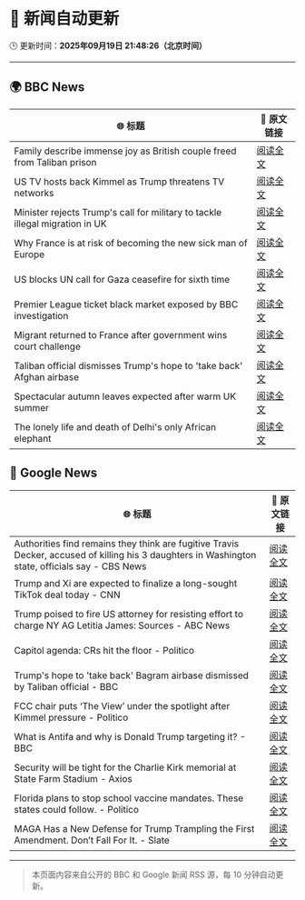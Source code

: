 # 🧠 新闻自动更新

🕒 更新时间：**2025年09月19日 21:48:26（北京时间）**

---

## 🌍 BBC News

| 🌐 标题 | 🔗 原文链接 |
|--------|-------------|
| Family describe immense joy as British couple freed from Taliban prison | [阅读全文](https://www.bbc.com/news/articles/c0q7l8ewj0wo?at_medium=RSS&at_campaign=rss) |
| US TV hosts back Kimmel as Trump threatens TV networks | [阅读全文](https://www.bbc.com/news/articles/clyxjve3pe2o?at_medium=RSS&at_campaign=rss) |
| Minister rejects Trump's call for military to tackle illegal migration in UK | [阅读全文](https://www.bbc.com/news/articles/c04qre9l0v3o?at_medium=RSS&at_campaign=rss) |
| Why France is at risk of becoming the new sick man of Europe | [阅读全文](https://www.bbc.com/news/articles/cvg9n6vr2eyo?at_medium=RSS&at_campaign=rss) |
| US blocks UN call for Gaza ceasefire for sixth time | [阅读全文](https://www.bbc.com/news/articles/ce3yj41083no?at_medium=RSS&at_campaign=rss) |
| Premier League ticket black market exposed by BBC investigation | [阅读全文](https://www.bbc.com/sport/articles/cwy9dlqxx2ro?at_medium=RSS&at_campaign=rss) |
| Migrant returned to France after government wins court challenge | [阅读全文](https://www.bbc.com/news/articles/cx273vnkjpmo?at_medium=RSS&at_campaign=rss) |
| Taliban official dismisses Trump's hope to 'take back' Afghan airbase | [阅读全文](https://www.bbc.com/news/articles/c24rz9jeyjjo?at_medium=RSS&at_campaign=rss) |
| Spectacular autumn leaves expected after warm UK summer | [阅读全文](https://www.bbc.com/weather/articles/c5yvd830p37o?at_medium=RSS&at_campaign=rss) |
| The lonely life and death of Delhi's only African elephant | [阅读全文](https://www.bbc.com/news/articles/cx2nlevy2gpo?at_medium=RSS&at_campaign=rss) |

## 📰 Google News

| 🌐 标题 | 🔗 原文链接 |
|--------|-------------|
| Authorities find remains they think are fugitive Travis Decker, accused of killing his 3 daughters in Washington state, officials say - CBS News | [阅读全文](https://news.google.com/rss/articles/CBMimAFBVV95cUxQZGIzR0xRMDZ6WDdRLTIxZTdLTWtjRUFpTE1oR2lKdFpiMTRJN2FoMld2ZjdXdnRqZWJEWW9ncmRrYzlmUDhHT0hIV01vUnJ0empNbHBfZ2w4RUp5YkJ5MGhxaTZ2Z0duQ0R6NEpoSkpLa0U2b2t4Q2NEYnJERjRBSjdBNUcwRVoyOERYYVJKVFk4aGh3c0JOUNIBngFBVV95cUxQTjFZa3ZxZzM3R25oRlJmOW91MU01emc1bThWejk2b1RBRlY3V3ZoYnBzREEwRzZtUFY1UWgzWDFpVlo2aUlXcEROVi1uSnMxZGxxdlRzQlhPUXhXbmNPODZ0cGJraEpYelVYaUJKbVk4MXBwZHZ3YmpaQjlTRnplQ1ZpOEQ1czRtcUg1QVRtRldZSHpMNnJsVDBuZVVWUQ?oc=5) |
| Trump and Xi are expected to finalize a long-sought TikTok deal today - CNN | [阅读全文](https://news.google.com/rss/articles/CBMiZ0FVX3lxTE1YU01SbW9DUUFrdm1tX2VGR1hQWUk1NUZyV3JVYS0tNDhMSmxHZVhDcldad3dhMVcxZUtseWEyWEtRdWVQSW1PdkEyRW9JUDNJQTNwYzgxMjJHV2J3MF9xSnVTaW1Oa3c?oc=5) |
| Trump poised to fire US attorney for resisting effort to charge NY AG Letitia James: Sources - ABC News | [阅读全文](https://news.google.com/rss/articles/CBMinwFBVV95cUxNYjFUR0ZpakhnRHFmcF9RX0p6YWFGQlQtMWR0UXpUeVNXUE02SUtrVXZFbVBiaTJET092Rnp3Z3JsM2kyQ2M2REN3bHdDVnN5Nkl3Tm4xNXZpU1BFRkE5VVRQUC14U3l5OEU5WGstSHNrS2YxdGdDN29SaEtJaXZ2d3B3M2ZkLTBDRWJvZTZ6dndxT2xLR2dlOE9MVm5yUjDSAaQBQVVfeXFMUG9NdzFNdlhNQTg1VVk2b2JOSmxyOXIwdjJVRVo5dHVvTDk1V3N5dGhONGxIdElJSWhBQm9XM1R1bUVCNm9VMnZpbWttc0tNaV9DLXcwekJMMVNjZFhRSlZKdUVKaGpfLWJNLWowOGhOYVpoTmlOeFJtWnNqTkU4Wldhc1JXVnNHOVpudWxLWThCY29Ra2pFa2tzZmhaU3c2Y3BFRks?oc=5) |
| Capitol agenda: CRs hit the floor - Politico | [阅读全文](https://news.google.com/rss/articles/CBMivAFBVV95cUxQeHdROUpUQkoxNGxuREpvZmh1eF9Lb1NodWI5RTloU2Q2U1I1eHZ4eFNxSDNDX3pwbF9iRUc0Qjc2d3FkV19zWXo5Zm93ckdiNlIzM0NHVldBNF96bTZoU0IyRGVjN1FtX2N1bmlUNENfWjJFU0k1NGVxMzB6a3J1aW9WWjhYZUZ2d3M1VW9FbFFIbXNtUU9VUEV5U0NvZTdWQjhST0hlVm5lZDJER2NGNDJlcmRmLVZsRjkyTw?oc=5) |
| Trump's hope to 'take back' Bagram airbase dismissed by Taliban official - BBC | [阅读全文](https://news.google.com/rss/articles/CBMiWkFVX3lxTE1QNFdUc3pRbW40ak91ajVvbzctZk91TWV3Vkh3X0o1M1JCMS1WczcwN05oVnpIaWVSNGdlSDAwQVpKRWNjSkY1ZFJ2bWllanQ5c0VDallxaVY4UdIBX0FVX3lxTE94QTVjaFYwem9mdzR5U0gwZy1ldWJXbWFwMXBYbWdUQkFPVzVvOVYwUjBXNTg0a0hIcFVoOTMyNHB5STVQYk5YY0VQZ3BHMDZEY1VfdDEwdVJ2cHlaU0Uw?oc=5) |
| FCC chair puts ‘The View’ under the spotlight after Kimmel pressure - Politico | [阅读全文](https://news.google.com/rss/articles/CBMigAFBVV95cUxOM201V0dKUGxPVDc3eU0yendoUmtpMjc1RkpxNk52QVhqaEVldFVMZThKTTA4QXltaEltZW5QWFJBcU5rT3Y0SEZLYzNndGtEWWVvZnlXTHc5cENsMm1STUFONWx5dE5fSXpiMzZyZ3lVVG9mT1pyY09pWC16azlJRA?oc=5) |
| What is Antifa and why is Donald Trump targeting it? - BBC | [阅读全文](https://news.google.com/rss/articles/CBMiWkFVX3lxTE81TnNXbFFQSDJ3c09xR1oxblVCQXFTQnBZQkNPaWZkR3lfOXoybFRFYTVyLXNoYUNZWDVlXzVSVlVQb2Z2dDhTN1pwcDMzMW9HUFhCQkU4WldYUdIBX0FVX3lxTFBrN2FrU3FaVm5PMzRzTHprNEpCck4wZzlINl9ta29HLUtMVmpjbk9NdFA3LWhOSS1PYzFVa2Jsek9kU0pHT0VibUwzRDZfc0V4QnZlZDN3Rlg0M2VhTDF3?oc=5) |
| Security will be tight for the Charlie Kirk memorial at State Farm Stadium - Axios | [阅读全文](https://news.google.com/rss/articles/CBMipwFBVV95cUxNMV95bG93N0hUUUlUWUNWaERIanVmVWQ4SzlTNkJLMGZ0R3F0ZVl6SVp0ZFVFVVRFT0dEb3d6US1EcURSTC1vNnM1SGZ4akZvNnk1LXotdzl1bHRLbWNnYUMzZzJLenM4V1N0dVd0M1VTZzA0TlFEZUNsZ1ZmbW5hekVoSEtvamNVYmRfTEJRMVJ4OU1acXJGNFRna2FLc21nTWt3SllzSQ?oc=5) |
| Florida plans to stop school vaccine mandates. These states could follow. - Politico | [阅读全文](https://news.google.com/rss/articles/CBMiigFBVV95cUxQY1VJR1BJMnRyTjhrLTNVN0JNSFpOTUtVbnFMSVNPR25yVmhmVVdyVjFlWmQybW1fVVY1dlpfb296VmxIMWgxcHRLSk51YVBITU1WNldRQVN2cVZkUGxhTllJYlMxQWU3TzRrUFkzU1QzSzV2ZlN6Wm00a2E2d1BaS3oxZDJhMUJ4T2c?oc=5) |
| MAGA Has a New Defense for Trump Trampling the First Amendment. Don’t Fall For It. - Slate | [阅读全文](https://news.google.com/rss/articles/CBMirwFBVV95cUxNWjNrcWlTR09kTDkxMDhSRFpXOHNKQjlSNjFGWHBmNE9kdzBQMEpGcmRHcGFYbnpkLXI4Ul9haXN1UkFzZmdXOFh3VmlQUjVsN0VQeWdLcnQ2cXJVR1pHNW5WckcwSFdYdXlNY2M0c0lWMjhUWDYzZlFxYm9WWkhwYlYxYjlkajFtRkZVallzdmVCajRUUEZHYy1JUV9IVGJPNjUwaVQtc0FETFZlQUI4?oc=5) |

---
> 本页面内容来自公开的 BBC 和 Google 新闻 RSS 源，每 10 分钟自动更新。